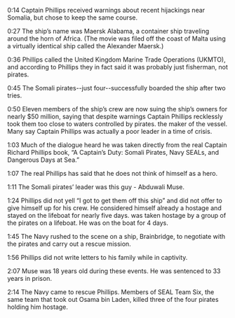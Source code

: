 0:14	Captain Phillips received warnings about recent hijackings near Somalia, but chose to keep the same course.

0:27	The ship’s name was Maersk Alabama, a container ship traveling around the horn of Africa. (The movie was filed off the coast of Malta using a virtually identical ship called the Alexander Maersk.)

0:36	Phillips called the United Kingdom Marine Trade Operations (UKMTO), and according to Phillips they in fact said it was probably just fisherman, not pirates.

0:45	The Somali pirates--just four--successfully boarded the ship after two tries.

0:50	Eleven members of the ship’s crew are now suing the ship’s owners for nearly $50 million, saying that despite warnings Captain Phillips recklessly took them too close to waters controlled by pirates. the maker of the vessel.
Many say Captain Phillips was actually a poor leader in a time of crisis.

1:03	Much of the dialogue heard he was taken directly from the real Captain Richard Phillips book, “A Captain’s Duty: Somali Pirates, Navy SEALs, and Dangerous Days at Sea.”

1:07	The real Phillips has said that he does not think of himself as a hero.

1:11	The Somali pirates’ leader was this guy - Abduwali Muse.

1:24	Phillips did not yell “I got to get them off this ship” and did not offer to give himself up for his crew. He considered himself already a hostage and stayed on the lifeboat for nearly five days. was taken hostage by a group of the pirates on a lifeboat.
He was on the boat for 4 days.

1:45	The Navy rushed to the scene on a ship, Brainbridge, to negotiate with the pirates and carry out a rescue mission.

1:56	Phillips did not write letters to his family while in captivity. 

2:07	Muse was 18 years old during these events.
He was sentenced to 33 years in prison.

2:14	The Navy came to rescue Phillips. Members of SEAL Team Six, the same team that took out Osama bin Laden, killed three of the four pirates holding him hostage. 
